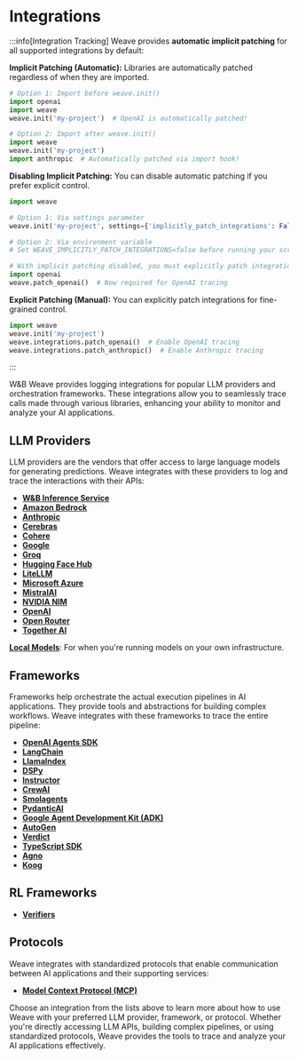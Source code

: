 # Integrations

:::info[Integration Tracking]
Weave provides **automatic implicit patching** for all supported integrations by default:

**Implicit Patching (Automatic):** Libraries are automatically patched regardless of when they are imported.

```python
# Option 1: Import before weave.init()
import openai
import weave
weave.init('my-project')  # OpenAI is automatically patched!

# Option 2: Import after weave.init()
import weave
weave.init('my-project')
import anthropic  # Automatically patched via import hook!
```

**Disabling Implicit Patching:** You can disable automatic patching if you prefer explicit control.

```python
import weave

# Option 1: Via settings parameter
weave.init('my-project', settings={'implicitly_patch_integrations': False})

# Option 2: Via environment variable
# Set WEAVE_IMPLICITLY_PATCH_INTEGRATIONS=false before running your script

# With implicit patching disabled, you must explicitly patch integrations
import openai
weave.patch_openai()  # Now required for OpenAI tracing
```

**Explicit Patching (Manual):** You can explicitly patch integrations for fine-grained control.

```python
import weave
weave.init('my-project')
weave.integrations.patch_openai()  # Enable OpenAI tracing
weave.integrations.patch_anthropic()  # Enable Anthropic tracing
```

:::

W&B Weave provides logging integrations for popular LLM providers and orchestration frameworks. These integrations allow you to seamlessly trace calls made through various libraries, enhancing your ability to monitor and analyze your AI applications.

## LLM Providers

LLM providers are the vendors that offer access to large language models for generating predictions. Weave integrates with these providers to log and trace the interactions with their APIs:

- **[W&B Inference Service](https://docs.wandb.ai/guides/inference/)**
- **[Amazon Bedrock](/guides/integrations/bedrock)**
- **[Anthropic](/guides/integrations/anthropic)**
- **[Cerebras](/guides/integrations/cerebras)**
- **[Cohere](/guides/integrations/cohere)**
- **[Google](/guides/integrations/google)**
- **[Groq](/guides/integrations/groq)**
- **[Hugging Face Hub](/guides/integrations/huggingface)**
- **[LiteLLM](/guides/integrations/litellm)**
- **[Microsoft Azure](/guides/integrations/azure)**
- **[MistralAI](/guides/integrations/mistral)**
- **[NVIDIA NIM](/guides/integrations/nvidia_nim)**
- **[OpenAI](/guides/integrations/openai)**
- **[Open Router](/guides/integrations/openrouter)**
- **[Together AI](/guides/integrations/together_ai)**

**[Local Models](/guides/integrations/local_models)**: For when you're running models on your own infrastructure.

## Frameworks

Frameworks help orchestrate the actual execution pipelines in AI applications. They provide tools and abstractions for building complex workflows. Weave integrates with these frameworks to trace the entire pipeline:

- **[OpenAI Agents SDK](/guides/integrations/openai_agents)**
- **[LangChain](/guides/integrations/langchain)**
- **[LlamaIndex](/guides/integrations/llamaindex)**
- **[DSPy](/guides/integrations/dspy)**
- **[Instructor](/guides/integrations/instructor)**
- **[CrewAI](/guides/integrations/crewai)**
- **[Smolagents](/guides/integrations/smolagents)**
- **[PydanticAI](/guides/integrations/pydantic_ai)**
- **[Google Agent Development Kit (ADK)](/guides/integrations/google_adk)**
- **[AutoGen](/guides/integrations/autogen)**
- **[Verdict](/guides/integrations/verdict)**
- **[TypeScript SDK](/guides/integrations/js)**
- **[Agno](/guides/integrations/agno.md)**
- **[Koog](/guides/integrations/koog.md)**

## RL Frameworks
- **[Verifiers](/guides/integrations/verifiers)**

## Protocols

Weave integrates with standardized protocols that enable communication between AI applications and their supporting services:

- **[Model Context Protocol (MCP)](/guides/integrations/mcp)**

Choose an integration from the lists above to learn more about how to use Weave with your preferred LLM provider, framework, or protocol. Whether you're directly accessing LLM APIs, building complex pipelines, or using standardized protocols, Weave provides the tools to trace and analyze your AI applications effectively.
